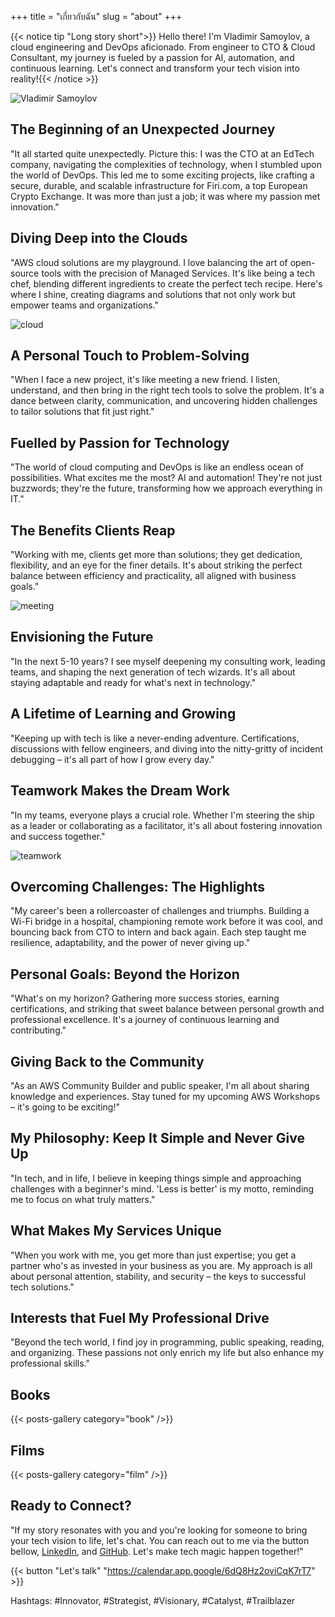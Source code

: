 +++
title = "เกี่ยวกับฉัน"
slug = "about"
+++

{{< notice tip "Long story short">}} Hello there! I'm Vladimir Samoylov, a cloud engineering and DevOps aficionado. From engineer to CTO & Cloud Consultant, my journey is fueled by a passion for AI, automation, and continuous learning. Let's connect and transform your tech vision into reality!{{< /notice >}}

![Vladimir Samoylov](/images/about/picture.webp)

## The Beginning of an Unexpected Journey
"It all started quite unexpectedly. Picture this: I was the CTO at an EdTech company, navigating the complexities of technology, when I stumbled upon the world of DevOps. This led me to some exciting projects, like crafting a secure, durable, and scalable infrastructure for Firi.com, a top European Crypto Exchange. It was more than just a job; it was where my passion met innovation."

## Diving Deep into the Clouds
"AWS cloud solutions are my playground. I love balancing the art of open-source tools with the precision of Managed Services. It's like being a tech chef, blending different ingredients to create the perfect tech recipe. Here's where I shine, creating diagrams and solutions that not only work but empower teams and organizations."

![cloud](/images/about/cloud.webp)

## A Personal Touch to Problem-Solving
"When I face a new project, it's like meeting a new friend. I listen, understand, and then bring in the right tech tools to solve the problem. It's a dance between clarity, communication, and uncovering hidden challenges to tailor solutions that fit just right."

## Fuelled by Passion for Technology
"The world of cloud computing and DevOps is like an endless ocean of possibilities. What excites me the most? AI and automation! They're not just buzzwords; they're the future, transforming how we approach everything in IT."

## The Benefits Clients Reap
"Working with me, clients get more than solutions; they get dedication, flexibility, and an eye for the finer details. It's about striking the perfect balance between efficiency and practicality, all aligned with business goals."

![meeting](/images/about/meeting.webp)

## Envisioning the Future
"In the next 5-10 years? I see myself deepening my consulting work, leading teams, and shaping the next generation of tech wizards. It's all about staying adaptable and ready for what's next in technology."

## A Lifetime of Learning and Growing
"Keeping up with tech is like a never-ending adventure. Certifications, discussions with fellow engineers, and diving into the nitty-gritty of incident debugging – it's all part of how I grow every day."

## Teamwork Makes the Dream Work
"In my teams, everyone plays a crucial role. Whether I'm steering the ship as a leader or collaborating as a facilitator, it's all about fostering innovation and success together."

![teamwork](/images/about/teamwork.webp)

## Overcoming Challenges: The Highlights
"My career's been a rollercoaster of challenges and triumphs. Building a Wi-Fi bridge in a hospital, championing remote work before it was cool, and bouncing back from CTO to intern and back again. Each step taught me resilience, adaptability, and the power of never giving up."

## Personal Goals: Beyond the Horizon
"What's on my horizon? Gathering more success stories, earning certifications, and striking that sweet balance between personal growth and professional excellence. It's a journey of continuous learning and contributing."

## Giving Back to the Community
"As an AWS Community Builder and public speaker, I'm all about sharing knowledge and experiences. Stay tuned for my upcoming AWS Workshops – it's going to be exciting!"

## My Philosophy: Keep It Simple and Never Give Up
"In tech, and in life, I believe in keeping things simple and approaching challenges with a beginner's mind. 'Less is better' is my motto, reminding me to focus on what truly matters."

## What Makes My Services Unique
"When you work with me, you get more than just expertise; you get a partner who's as invested in your business as you are. My approach is all about personal attention, stability, and security – the keys to successful tech solutions."

## Interests that Fuel My Professional Drive
"Beyond the tech world, I find joy in programming, public speaking, reading, and organizing. These passions not only enrich my life but also enhance my professional skills."

## Books

{{< posts-gallery category="book" />}}

## Films

{{< posts-gallery category="film" />}}

## Ready to Connect?

"If my story resonates with you and you're looking for someone to bring your tech vision to life, let's chat. You can reach out to me via the button bellow, [LinkedIn](https://www.linkedin.com/in/vladimirsamoylov/), and [GitHub](https://github.com/cageyv). Let's make tech magic happen together!"

{{< button "Let's talk" "https://calendar.app.google/6dQ8Hz2oviCqK7rT7" >}}

Hashtags: #Innovator, #Strategist, #Visionary, #Catalyst, #Trailblazer

